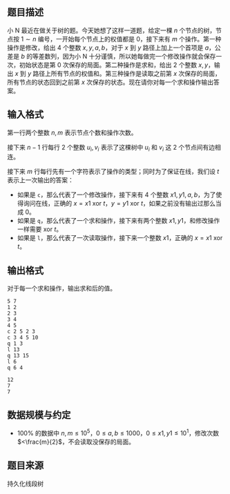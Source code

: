 ## 题目描述

小 N 最近在做关于树的题。今天她想了这样一道题，给定一棵 $n$ 个节点的树，节点按 $1\sim n$ 编号，一开始每个节点上的权值都是 $0$，接下来有 $m$ 个操作。第一种操作是修改，给出 $4$ 个整数 $x,y,a,b$，对于 $x$ 到 $y$ 路径上加上一个首项是 $a$，公差是 $b$ 的等差数列，因为小 N 十分谨慎，所以她每做完一个修改操作就会保存一次，初始状态是第 $0$ 次保存的局面。第二种操作是求和，给出 $2$ 个整数 $x,y$，输出 $x$ 到 $y$ 路径上所有节点的权值和。第三种操作是读取之前第 $x$ 次保存的局面，所有节点的状态回到之前第 $x$ 次保存的状态。现在请你对每一个求和操作输出答案。

## 输入格式

第一行两个整数 $n,m$ 表示节点个数和操作次数。

接下来 $n-1$ 行每行 $2$ 个整数 $u_i,v_i$ 表示了这棵树中 $u_i$ 和 $v_i$ 这 $2$ 个节点间有边相连。

接下来 $m$ 行每行先有一个字符表示了操作的类型；同时为了保证在线，我们设 $t$ 表示上一次输出的答案：
* 如果是 `c`，那么代表了一个修改操作，接下来有 $4$ 个整数 $x1,y1,a,b$，为了使得询问在线，正确的 $x=x1\text{ xor }t$，$y=y1\text{ xor }t$，如果之前没有输出过那么当成 $0$。
* 如果是 `q`，那么代表了一个求和操作，接下来有两个整数 $x1,y1$，和修改操作一样需要  $\text{xor }t$。
* 如果是 `l`，那么代表了一次读取操作，接下来一个整数 $x1$，正确的 $x=x1\text{ xor }t$。

## 输出格式

对于每一个求和操作，输出求和后的值。

```input1
5 7
1 2
2 3
3 4
4 5
c 2 5 2 3
c 3 4 5 10
q 1 3
l 13
q 13 15
l 6
q 6 4
```

```output1
12
7
7
```

## 数据规模与约定

* $100\%$ 的数据中 $n,m \leq 10^5$，$0 \leq a,b \leq 1000$，$0 \leq x1,y1 \leq 10^1$，修改次数 $<\frac{m}{2}$，不会读取没保存的局面。

## 题目来源

持久化线段树
